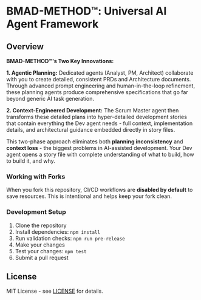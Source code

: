 # BMAD-METHOD™: Universal AI Agent Framework

## Overview

**BMAD-METHOD™'s Two Key Innovations:**

**1. Agentic Planning:** Dedicated agents (Analyst, PM, Architect) collaborate with you to create detailed, consistent PRDs and Architecture documents. Through advanced prompt engineering and human-in-the-loop refinement, these planning agents produce comprehensive specifications that go far beyond generic AI task generation.

**2. Context-Engineered Development:** The Scrum Master agent then transforms these detailed plans into hyper-detailed development stories that contain everything the Dev agent needs - full context, implementation details, and architectural guidance embedded directly in story files.

This two-phase approach eliminates both **planning inconsistency** and **context loss** - the biggest problems in AI-assisted development. Your Dev agent opens a story file with complete understanding of what to build, how to build it, and why.

### Working with Forks

When you fork this repository, CI/CD workflows are **disabled by default** to save resources. This is intentional and helps keep your fork clean.

### Development Setup

1. Clone the repository
2. Install dependencies: `npm install`
3. Run validation checks: `npm run pre-release`
4. Make your changes
5. Test your changes: `npm test`
6. Submit a pull request

## License

MIT License - see [LICENSE](LICENSE) for details.

